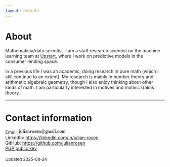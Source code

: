 ```yaml
---
layout: default
---
```

# About

Mathematicia/data scientist. I am a staff research scientist on the machine learning team at [Upstart](https://www.upstart.com/), where I work on predictive models in the consumer lending space.

In a previous life I was an academic, doing research in pure math (which I still continue to an extent). My research is mainly in number theory and arithmetic algebraic geometry, though I also enjoy thinking about other kinds of math. I am particularly interested in motives and motivic Galois theory.

---
# Contact information

Email: ![](email.png)  
LinkedIn: <a href="https://linkedin.com/in/julian-rosen" target="_blank">https://linkedin.com/in/julian-rosen</a>  
GitHub: <a href="https://github.com/julianrosen" target="_blank">https://github.com/julianrosen</a>  
[PGP public key](public_key.html)
<br><br>
<font size="-1">Updated 2025-08-24</font>
